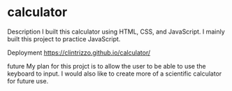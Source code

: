 # calculator

Description 
I built this calculator using HTML, CSS, and JavaScript. I mainly built this project to practice JavaScript. 

Deployment
https://clintrizzo.github.io/calculator/

future
My plan for this projct is to allow the user to be able to use the keyboard to input. I would also like to create more of a scientific calculator for future use. 





